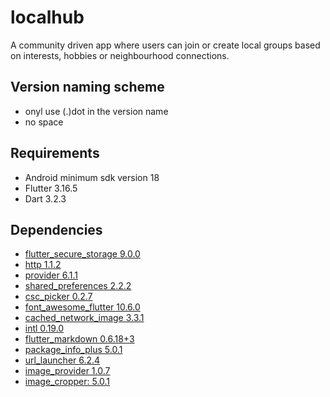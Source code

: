 # localhub

A community driven app where users can join or create local groups based on interests, hobbies or neighbourhood connections. 

## Version naming scheme
- onyl use (.)dot in the version name
- no space

## Requirements
- Android minimum sdk version 18
- Flutter 3.16.5
- Dart 3.2.3

## Dependencies
- [flutter_secure_storage 9.0.0](https://pub.dev/packages/flutter_secure_storage)
- [http 1.1.2](https://pub.dev/packages/http)
- [provider 6.1.1](https://pub.dev/packages/provider)
- [shared_preferences 2.2.2](https://pub.dev/packages/shared_preferences)
- [csc_picker 0.2.7](https://pub.dev/packages/csc_picker)
- [font_awesome_flutter 10.6.0](https://pub.dev/packages/font_awesome_flutter)
- [cached_network_image 3.3.1](https://pub.dev/packages/cached_network_image)
- [intl 0.19.0](https://pub.dev/packages/intl)
- [flutter_markdown 0.6.18+3](https://pub.dev/packages/flutter_markdown)
- [package_info_plus 5.0.1](https://pub.dev/packages/package_info_plus)
- [url_launcher 6.2.4](https://pub.dev/packages/url_launcher)
- [image_provider 1.0.7](https://pub.dev/packages/image_picker)
- [image_cropper: 5.0.1](https://pub.dev/packages/image_cropper)